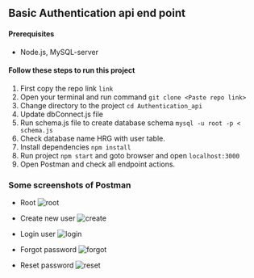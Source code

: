 ## Basic Authentication api end point
#### Prerequisites
* Node.js, MySQL-server
#### Follow these steps to run this project
1. First copy the repo link `link`
2. Open your terminal and run command `git clone <Paste repo link>`
3. Change directory to the project `cd Authentication_api`
4. Update dbConnect.js file <update mysql password and other if required>
5. Run schema.js file to create database schema `mysql -u root -p < schema.js`
6. Check database name HRG with user table.
7. Install dependencies `npm install`
8. Run project `npm start` and goto browser and open `localhost:3000` 
9. Open Postman and check all endpoint actions. 
                                                                              
### Some screenshots of Postman
* Root
![root](https://user-images.githubusercontent.com/15086865/45236102-8783de80-b2f8-11e8-9461-a04e55fdaa5d.png)


* Create new user
![create](https://user-images.githubusercontent.com/15086865/45235938-09bfd300-b2f8-11e8-9028-123904842069.png)

* Login user
![login](https://user-images.githubusercontent.com/15086865/45235947-10e6e100-b2f8-11e8-93a2-d15bc57f366e.png)

* Forgot password
![forgot](https://user-images.githubusercontent.com/15086865/45235950-15ab9500-b2f8-11e8-9640-105927a8739e.png)

* Reset password
![reset](https://user-images.githubusercontent.com/15086865/45235956-1a704900-b2f8-11e8-8613-a342eceb8774.png)
